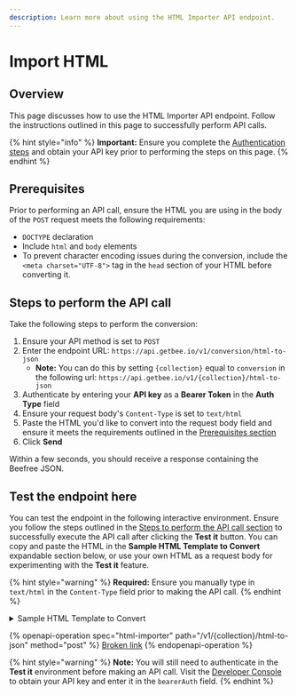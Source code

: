 ```yaml
---
description: Learn more about using the HTML Importer API endpoint.
---
```


# Import HTML

## Overview

This page discusses how to use the HTML Importer API endpoint. Follow the instructions outlined in this page to successfully perform API calls.

{% hint style="info" %}
**Important:** Ensure you complete the [Authentication steps](authentication.md) and obtain your API key prior to performing the steps on this page.&#x20;
{% endhint %}

## Prerequisites

Prior to performing an API call, ensure the HTML you are using in the body of the `POST` request meets the following requirements:

* `DOCTYPE` declaration
* Include `html` and `body` elements
* To prevent character encoding issues during the conversion, include the `<meta charset="UTF-8">` tag in the `head` section of your HTML before converting it.

## Steps to perform the API call

Take the following steps to perform the conversion:

1. Ensure your API method is set to `POST`
2. Enter the endpoint URL: `https://api.getbee.io/v1/conversion/html-to-json`&#x20;
   * **Note:** You can do this by setting `{collection}` equal to `conversion` in the following url: `https://api.getbee.io/v1/{collection}/html-to-json`
3. Authenticate by entering your **API key** as a **Bearer Token** in the **Auth Type** field
4. Ensure your request body's `Content-Type` is set to `text/html`
5. Paste the HTML you'd like to convert into the request body field and ensure it meets the requirements outlined in the [Prerequisites section](import-html.md#prerequisites)
6. Click **Send**

Within a few seconds, you should receive a response containing the Beefree JSON.

## Test the endpoint here

You can test the endpoint in the following interactive environment. Ensure you follow the steps outlined in the [Steps to perform the API call section](import-html.md#steps-to-perform-the-api-call) to successfully execute the API call after clicking the **Test it** button. You can copy and paste the HTML in the **Sample HTML Template to Convert** expandable section below, or use your own HTML as a request body for experimenting with the **Test it** feature.

{% hint style="warning" %}
**Required:** Ensure you manually type in `text/html` in the `Content-Type` field prior to making the API call.
{% endhint %}

<details>

<summary>Sample HTML Template to Convert</summary>

You can use the following template if you'd like to test a conversion now:

```html
<!DOCTYPE html>
<html>
<head>
    <meta charset="UTF-8">
    <meta name="viewport" content="width=device-width, initial-scale=1.0">
    <title>Adopt a Dog</title>
    <style>
        body {
            margin: 0;
            padding: 0;
            font-family: Arial, sans-serif;
            background-color: #f9f9f9;
            color: #333;
            text-align: center;
        }
        .container {
            max-width: 600px;
            margin: 20px auto;
            padding: 20px;
            background: #fff;
            border-radius: 8px;
            box-shadow: 0 2px 4px rgba(0, 0, 0, 0.1);
        }
        img {
            max-width: 100%;
            height: auto;
            border-radius: 8px;
        }
        p {
            font-size: 16px;
            line-height: 1.5;
        }
        .cta {
            margin-top: 20px;
        }
        .cta a {
            display: inline-block;
            padding: 10px 20px;
            background-color: #007bff;
            color: #fff;
            text-decoration: none;
            border-radius: 5px;
            font-weight: bold;
        }
        .cta a:hover {
            background-color: #0056b3;
        }
    </style>
</head>
<body>
    <div class="container">
        <img src="https://s3.amazonaws.com/cdn-origin-etr.akc.org/wp-content/uploads/2019/09/28115848/Shih-Tzu-snuggling-on-a-babys-lap-outdoors.jpg" alt="Adopt a Dog">
        <p>
            Dogs are everyone's best friend. They bring joy, love, and loyalty into our lives. <br>
            Consider adopting one today and give a furry friend a forever home.
        </p>
        <div class="cta">
            <a href="https://www.petfinder.com/" target="_blank">Adopt Now</a>
        </div>
    </div>
</body>
</html>
```

</details>

{% openapi-operation spec="html-importer" path="/v1/{collection}/html-to-json" method="post" %}
[Broken link](broken-reference)
{% endopenapi-operation %}

{% hint style="warning" %}
**Note:** You will still need to authenticate in the **Test it** environment before making an API call. Visit the [Developer Console](https://developers.beefree.io/accounts/login/?from=website_menu) to obtain your API key and enter it in the `bearerAuth` field.&#x20;
{% endhint %}
